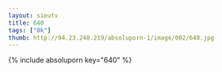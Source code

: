 ```yaml
--- 
layout: sieutv
title: 640
tags: ["0k"]
thumb: http://94.23.248.219/absoluporn-1/image/002/640.jpg
---
```

{% include absoluporn key="640" %} 
